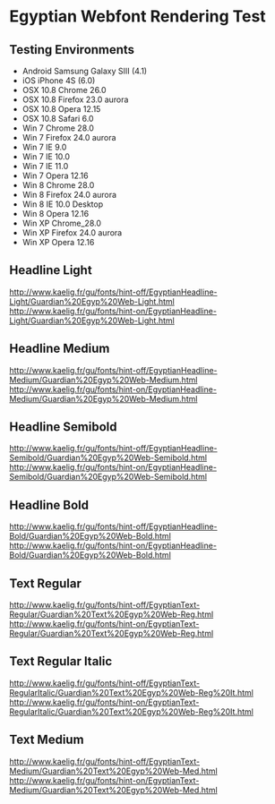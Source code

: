 # Egyptian Webfont Rendering Test

## Testing Environments
- Android Samsung Galaxy SIII (4.1)
- iOS iPhone 4S (6.0)
- OSX 10.8 Chrome 26.0
- OSX 10.8 Firefox 23.0 aurora
- OSX 10.8 Opera 12.15
- OSX 10.8 Safari 6.0
- Win 7 Chrome 28.0
- Win 7 Firefox 24.0 aurora
- Win 7 IE 9.0
- Win 7 IE 10.0
- Win 7 IE 11.0
- Win 7 Opera 12.16
- Win 8 Chrome 28.0
- Win 8 Firefox 24.0 aurora
- Win 8 IE 10.0 Desktop
- Win 8 Opera 12.16
- Win XP Chrome_28.0
- Win XP Firefox 24.0 aurora
- Win XP Opera 12.16

## Headline Light
http://www.kaelig.fr/gu/fonts/hint-off/EgyptianHeadline-Light/Guardian%20Egyp%20Web-Light.html
http://www.kaelig.fr/gu/fonts/hint-on/EgyptianHeadline-Light/Guardian%20Egyp%20Web-Light.html

## Headline Medium
http://www.kaelig.fr/gu/fonts/hint-off/EgyptianHeadline-Medium/Guardian%20Egyp%20Web-Medium.html
http://www.kaelig.fr/gu/fonts/hint-on/EgyptianHeadline-Medium/Guardian%20Egyp%20Web-Medium.html

## Headline Semibold
http://www.kaelig.fr/gu/fonts/hint-off/EgyptianHeadline-Semibold/Guardian%20Egyp%20Web-Semibold.html
http://www.kaelig.fr/gu/fonts/hint-on/EgyptianHeadline-Semibold/Guardian%20Egyp%20Web-Semibold.html

## Headline Bold
http://www.kaelig.fr/gu/fonts/hint-off/EgyptianHeadline-Bold/Guardian%20Egyp%20Web-Bold.html
http://www.kaelig.fr/gu/fonts/hint-on/EgyptianHeadline-Bold/Guardian%20Egyp%20Web-Bold.html

## Text Regular
http://www.kaelig.fr/gu/fonts/hint-off/EgyptianText-Regular/Guardian%20Text%20Egyp%20Web-Reg.html
http://www.kaelig.fr/gu/fonts/hint-on/EgyptianText-Regular/Guardian%20Text%20Egyp%20Web-Reg.html

## Text Regular Italic
http://www.kaelig.fr/gu/fonts/hint-off/EgyptianText-RegularItalic/Guardian%20Text%20Egyp%20Web-Reg%20It.html
http://www.kaelig.fr/gu/fonts/hint-on/EgyptianText-RegularItalic/Guardian%20Text%20Egyp%20Web-Reg%20It.html

## Text Medium
http://www.kaelig.fr/gu/fonts/hint-off/EgyptianText-Medium/Guardian%20Text%20Egyp%20Web-Med.html
http://www.kaelig.fr/gu/fonts/hint-on/EgyptianText-Medium/Guardian%20Text%20Egyp%20Web-Med.html


